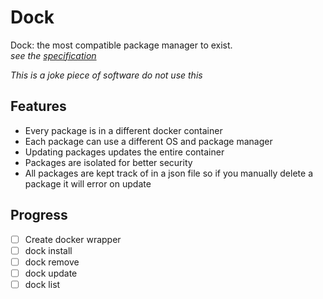 # Dock

Dock: the most compatible package manager to exist.<br>
_see the [specification](spec.md)_

_This is a joke piece of software do not use this_
## Features

- Every package is in a different docker container
- Each package can use a different OS and package manager
- Updating packages updates the entire container
- Packages are isolated for better security
- All packages are kept track of in a json file so if you manually delete a package it will error on update 

## Progress

- [ ] Create docker wrapper
- [ ] dock install
- [ ] dock remove
- [ ] dock update
- [ ] dock list

